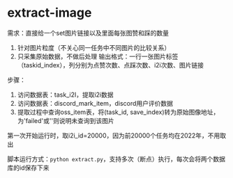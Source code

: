 # extract-image

需求：直接给一个set图片链接以及里面每张图赞和踩的数量
1. 针对图片粒度（不关心同一任务中不同图片的比较关系）
2. 只采集原始数据，不做后处理
输出格式：一行一张图片标签（taskid_index），列分别为点赞次数、点踩次数、i2i次数、图片链接

步骤：
1. 访问数据表：task_i2I，提取i2i数据
2. 访问数据表：discord_mark_item，discord用户评价数据
3. 提取过程中查询oss_item表，将(task_id, save_index)转为原始图像地址，为'failed'或''则说明未查询到该图片

第一次开始运行时，取i2i_id=20000，因为前20000个任务均在2022年，不用取出

脚本运行方式：`python extract.py`，支持多次（断点）执行，每次会将两个数据库的id保存下来

